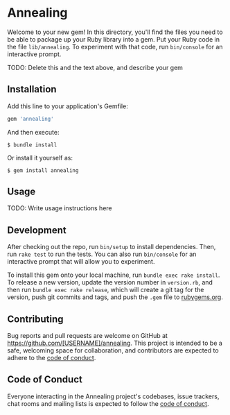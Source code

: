 # Annealing

Welcome to your new gem! In this directory, you'll find the files you need to be able to package up your Ruby library into a gem. Put your Ruby code in the file `lib/annealing`. To experiment with that code, run `bin/console` for an interactive prompt.

TODO: Delete this and the text above, and describe your gem

## Installation

Add this line to your application's Gemfile:

```ruby
gem 'annealing'
```

And then execute:

    $ bundle install

Or install it yourself as:

    $ gem install annealing

## Usage

TODO: Write usage instructions here

## Development

After checking out the repo, run `bin/setup` to install dependencies. Then, run `rake test` to run the tests. You can also run `bin/console` for an interactive prompt that will allow you to experiment.

To install this gem onto your local machine, run `bundle exec rake install`. To release a new version, update the version number in `version.rb`, and then run `bundle exec rake release`, which will create a git tag for the version, push git commits and tags, and push the `.gem` file to [rubygems.org](https://rubygems.org).

## Contributing

Bug reports and pull requests are welcome on GitHub at https://github.com/[USERNAME]/annealing. This project is intended to be a safe, welcoming space for collaboration, and contributors are expected to adhere to the [code of conduct](https://github.com/[USERNAME]/annealing/blob/master/CODE_OF_CONDUCT.md).


## Code of Conduct

Everyone interacting in the Annealing project's codebases, issue trackers, chat rooms and mailing lists is expected to follow the [code of conduct](https://github.com/[USERNAME]/annealing/blob/master/CODE_OF_CONDUCT.md).
